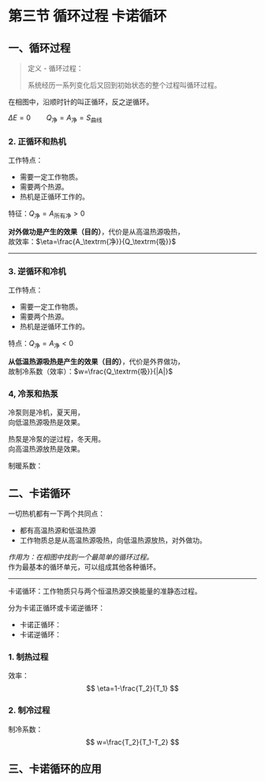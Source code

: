 # 第三节 循环过程 卡诺循环

## 一、循环过程

> 定义 - 循环过程：
>
> 系统经历一系列变化后又回到初始状态的整个过程叫循环过程。

在相图中，沿顺时针的叫正循环，反之逆循环。

$\Delta E=0 \qquad Q_\textrm{净}=A_\textrm{净}=S_\textrm{曲线}$

### 2. 正循环和热机

工作特点：

* 需要一定工作物质。
* 需要两个热源。
* 热机是正循环工作的。

特征：$Q_\textrm{净}=A_\textrm{所有净}>0$

**对外做功是产生的效果（目的）**，代价是从高温热源吸热，  
故效率：$\eta=\frac{A_\textrm{净}}{Q_\textrm{吸}}$

---

### 3. 逆循环和冷机

工作特点：

* 需要一定工作物质。
* 需要两个热源。
* 热机是逆循环工作的。

特点：$Q_\textrm{净}=A_\textrm{净}<0$

**从低温热源吸热是产生的效果（目的）**，代价是外界做功，  
故制冷系数（效率）：$w=\frac{Q_\textrm{吸}}{|A|}$

### 4, 冷泵和热泵

冷泵则是冷机，夏天用，  
向低温热源吸热是效果。

热泵是冷泵的逆过程，冬天用。  
向高温热源放热是效果。

制暖系数：

## 二、卡诺循环

一切热机都有一下两个共同点：

* 都有高温热源和低温热源
* 工作物质总是从高温热源吸热，向低温热源放热，对外做功。

*作用为：在相图中找到一个最简单的循环过程。*  
作为最基本的循环单元，可以组成其他各种循环。

---

卡诺循环：工作物质只与两个恒温热源交换能量的准静态过程。

分为卡诺正循环或卡诺逆循环：

* 卡诺正循环：
* 卡诺逆循环：

### 1. 制热过程

效率：
$$
\eta=1-\frac{T_2}{T_1}
$$

### 2. 制冷过程

制冷系数：
$$
w=\frac{T_2}{T_1-T_2}
$$

## 三、卡诺循环的应用